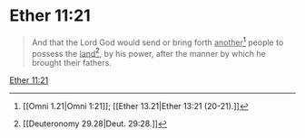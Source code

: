 # Ether 11:21

> And that the Lord God would send or bring forth <u>another</u>[^a] people to possess the <u>land</u>[^b], by his power, after the manner by which he brought their fathers.

[Ether 11:21](https://www.churchofjesuschrist.org/study/scriptures/bofm/ether/11?lang=eng&id=p21#p21)


[^a]: [[Omni 1.21|Omni 1:21]]; [[Ether 13.21|Ether 13:21 (20-21).]]
[^b]: [[Deuteronomy 29.28|Deut. 29:28.]]
